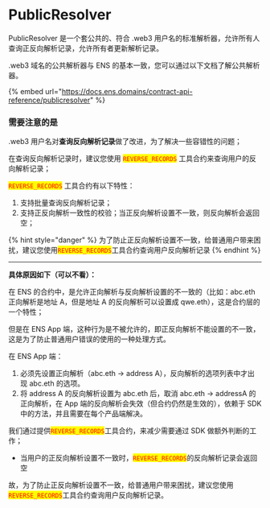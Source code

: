 # PublicResolver

PublicResolver 是一个套公共的、符合 .web3 用户名的标准解析器，允许所有人查询正反向解析记录，允许所有者更新解析记录。

.web3 域名的公共解析器与 ENS 的基本一致，您可以通过以下文档了解公共解析器。

{% embed url="https://docs.ens.domains/contract-api-reference/publicresolver" %}

### 需要注意的是

.web3 用户名对**查询反向解析记录**做了改进，为了解决一些容错性的问题；

在查询反向解析记录时，建议您使用 <mark style="color:red;">`REVERSE_RECORDS`</mark> 工具合约来查询用户的反向解析记录；

<mark style="color:red;">`REVERSE_RECORDS`</mark> 工具合约有以下特性：

1. 支持批量查询反向解析记录；
2. 支持正反向解析一致性的校验；当正反向解析设置不一致，则反向解析会返回空；

{% hint style="danger" %}
为了防止正反向解析设置不一致，给普通用户带来困扰，建议您使用<mark style="color:red;">`REVERSE_RECORDS`</mark>工具合约查询用户反向解析记录
{% endhint %}

****

**具体原因如下（可以不看）：**

在 ENS 的合约中，是允许正向解析与反向解析设置的不一致的（比如：abc.eth 正向解析是地址 A，但是地址 A 的反向解析可以设置成 qwe.eth），这是合约层的一个特性；

但是在 ENS App 端，这种行为是不被允许的，即正反向解析不能设置的不一致，这是为了防止普通用户错误的使用的一种处理方式。

在 ENS App 端：

1. 必须先设置正向解析（abc.eth -> address A），反向解析的选项列表中才出现 abc.eth 的选项。
2. 将 address A 的反向解析设置为 abc.eth 后，取消 abc.eth -> addressA 的正向解析，在 App 端的反向解析会失效（但合约仍然是生效的），依赖于 SDK 中的方法，并且需要在每个产品端解决。

我们通过提供<mark style="color:red;">`REVERSE_RECORDS`</mark>工具合约，来减少需要通过 SDK 做额外判断的工作；

* 当用户的正反向解析设置不一致时，<mark style="color:red;">`REVERSE_RECORDS`</mark>的反向解析记录会返回空

故，为了防止正反向解析设置不一致，给普通用户带来困扰，建议您使用<mark style="color:red;">`REVERSE_RECORDS`</mark>工具合约查询用户反向解析记录。
